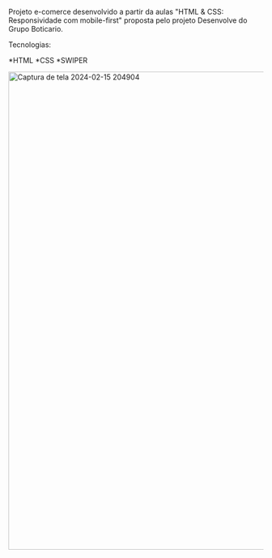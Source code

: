 Projeto e-comerce desenvolvido a partir da aulas "HTML & CSS: Responsividade com mobile-first" proposta pelo projeto Desenvolve do Grupo Boticario.



Tecnologias:

*HTML
*CSS
*SWIPER

<img width="943" alt="Captura de tela 2024-02-15 204904" src="https://github.com/andreiadev88/alurabook/assets/112085202/a2af42ef-f925-4693-9068-3140416c5a30">
